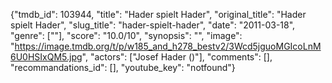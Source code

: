 {"tmdb_id": 103944, "title": "Hader spielt Hader", "original_title": "Hader spielt Hader", "slug_title": "hader-spielt-hader", "date": "2011-03-18", "genre": [""], "score": "10.0/10", "synopsis": "", "image": "https://image.tmdb.org/t/p/w185_and_h278_bestv2/3Wcd5jguoMGIcoLnM6U0HSIxQM5.jpg", "actors": ["Josef Hader ()"], "comments": [], "recommandations_id": [], "youtube_key": "notfound"}